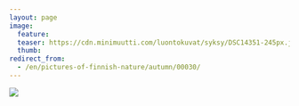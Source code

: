 ```yaml
---
layout: page
image:
  feature:
  teaser: https://cdn.minimuutti.com/luontokuvat/syksy/DSC14351-245px.jpg
  thumb:
redirect_from:
  - /en/pictures-of-finnish-nature/autumn/00030/
---
```


![](https://cdn.minimuutti.com/luontokuvat/syksy/DSC14351-800px.jpg)

